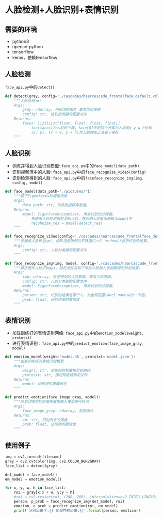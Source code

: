 # 人脸检测+人脸识别+表情识别

## 需要的环境
 - python3
 - opencv-python
 - tensorflow
 - keras，依赖tensorflow

## 人脸检测
`face_api.py`中的`detect()`
```py
def detect(gray, config='./cascades/haarcascade_frontalface_default.xml'):
    """人脸检测api
    Args:
        gray: ndarray, 待检测的图片 要求为灰度图
        config: str, 级联检测器的配置文件
    Returns:
        faces: List[List[float, float, float, float]]
            len(faces)为人脸的个数，face[0]中的四个元素为人脸的x y w h坐标
            (x, y), (x + w, y + h)为人脸的左上及右下坐标
    """
```

## 人脸识别
 - 训练并得到人脸识别模型: `face_api.py`中的`face_model(data_path)`
 - 识别视频流中的人脸: `face_api.py`中的`face_recognize_video(config)`
 - 识别检测得到的人脸: `face_api.py`中的`faceface_recognize_img(img, config, model)`

```py
def face_model(data_path='./pictures/'):
    """基于Eigenfaces的模型训练
    Args:
        data_path: str, 训练数据保存路径。
    Returns:
        model: EigenFaceRecognizer, 用来识别的分类器。
            先使用人脸检测器检测到人脸，然后把人脸抠出来输入model中
            recohnize_res = model(detect_res)
    """

def face_recognize_video(config='./cascades/haarcascade_frontalface_default.xml'):
    """视频流人脸识别api，读取视频流然后不断通过cv2.imshow()显示识别的结果。
    Args:
        config: str, 人脸分类器的配置文件
    """

def face_recognize_img(img, model, config='./cascades/haarcascade_frontalface_default.xml'):
    """静态图片人脸识别api，将检测并且抠下来的人脸输入该函数得到识别结果。
    Args:
        img: ndarray, 检测得到的人脸数据，要求为灰度图。
        config: str, 人脸分类器的配置文件
        model: EigenFaceRecognizer, 用来识别的分类器。
    Returns:
        person: str, 识别的结果是哪个人，为全局变量label_name中的一个值。
        prob: float, 识别结果的置信度
    """
```

## 表情识别
 - 加载训练好的表情识别网络: `face_api.py`中的`emotion_model(weight, prototxt)`
 - 进行表情识别：`face_api.py`中的`predict_emotion(face_image_gray, model)`

```py
def emotion_model(weight='model.h5', prototxt='model.json'):
    """加载训练好的表情识别模型
    Args:
        weight: str, 训练好的权重模型的路径
        prototxt: str, 描述网络结构的文件
    Returns:
        model: 训练好的表情识别
    """

def predict_emotion(face_image_gray, model):
    """将剪切得到的脸部灰度图输入模型进行检测
    Args:
        face_image_gray: ndarray, 脸部图片
    Returns:
        em: str, 识别出来的情绪
        prob: float, 该情绪的置信度
    """
```

## 使用例子
```py
img = cv2.imread(filename)
gray = cv2.cvtColor(img, cv2.COLOR_BGR2GRAY)
face_list = detect(gray)

det_model = face_model()
em_model = emotion_model()

for x, y, w, h in face_list:
    roi = gray[x:x + w, y:y + h]
    #roi = cv2.resize(roi, (200, 200), interpolation=cv2.INTER_LINEAR)
    person, p_prob = face_recognize_img(det_model, roi)
    emotion, e_prob = predict_emotion(rot, em_model)
    print('识别出来了:{} 他现在的心情:{}'.format(person, emotion))
```